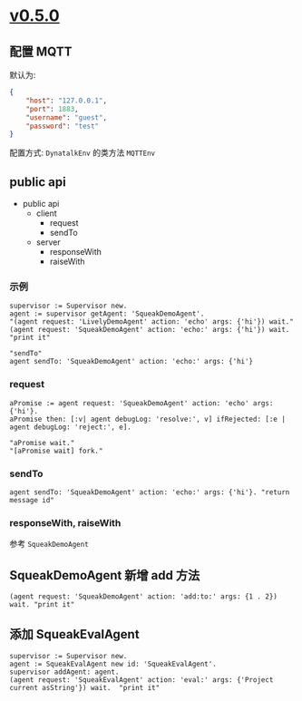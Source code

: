 # [v0.5.0](https://github.com/wwj718/dynatalk-squeak/tree/v0.5.0)

## 配置 MQTT

默认为:

```json
{   
    "host": "127.0.0.1",
    "port": 1883,
    "username": "guest",
    "password": "test"
}
```

配置方式: `DynatalkEnv` 的类方法 `MQTTEnv`


## public api

-   public api
    -   client
        -   request
        -   sendTo
    -   server
        -   responseWith
        -   raiseWith

### 示例

```st
supervisor := Supervisor new.
agent := supervisor getAgent: 'SqueakDemoAgent'.
"(agent request: 'LivelyDemoAgent' action: 'echo' args: {'hi'}) wait."
(agent request: 'SqueakDemoAgent' action: 'echo:' args: {'hi'}) wait.  "print it"

"sendTo"
agent sendTo: 'SqueakDemoAgent' action: 'echo:' args: {'hi'}
```


### request

```st
aPromise := agent request: 'SqueakDemoAgent' action: 'echo' args: {'hi'}.
aPromise then: [:v| agent debugLog: 'resolve:', v] ifRejected: [:e | agent debugLog: 'reject:', e].

"aPromise wait."
"[aPromise wait] fork."
```

### sendTo

```st
agent sendTo: 'SqueakDemoAgent' action: 'echo:' args: {'hi'}. "return message id"
```

### responseWith, raiseWith

参考 `SqueakDemoAgent`


## SqueakDemoAgent 新增 add 方法

```st
(agent request: 'SqueakDemoAgent' action: 'add:to:' args: {1 . 2}) wait. "print it"
```

## 添加 SqueakEvalAgent

```st
supervisor := Supervisor new.
agent := SqueakEvalAgent new id: 'SqueakEvalAgent'.
supervisor addAgent: agent.
(agent request: 'SqueakEvalAgent' action: 'eval:' args: {'Project current asString'}) wait.  "print it"
```

